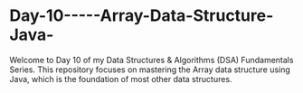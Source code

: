 # Day-10-----Array-Data-Structure-Java-
Welcome to Day 10 of my Data Structures &amp; Algorithms (DSA) Fundamentals Series. This repository focuses on mastering the Array data structure using Java, which is the foundation of most other data structures.
